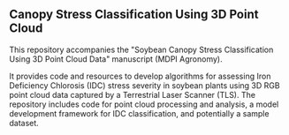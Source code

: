 ## Canopy Stress Classification Using 3D Point Cloud

This repository accompanies the "Soybean Canopy Stress Classification Using 3D Point Cloud
Data" manuscript (MDPI Agronomy).  

 It provides code and resources to develop algorithms for assessing Iron Deficiency Chlorosis (IDC) stress severity in soybean plants using 3D RGB point cloud data captured by a Terrestrial Laser Scanner (TLS). The repository includes code for point cloud processing and analysis, a model development framework for IDC classification, and potentially a sample dataset.